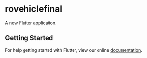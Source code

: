 # rovehiclefinal

A new Flutter application.

## Getting Started

For help getting started with Flutter, view our online
[documentation](https://flutter.io/).
